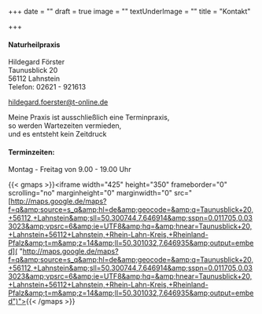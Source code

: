 +++
date = ""
draft = true
image = ""
textUnderImage = ""
title = "Kontakt"

+++
#### Naturheilpraxis

Hildegard Förster  
Taunusblick 20  
56112 Lahnstein  
Telefon: 02621 - 921613

hildegard.foerster@t-online.de

Meine Praxis ist ausschließlich eine Terminpraxis,  
so werden Wartezeiten vermieden,  
und es entsteht kein Zeitdruck

#### Terminzeiten:

Montag - Freitag von 9.00 - 19.00 Uhr

{{< gmaps >}}<iframe width="425" height="350" frameborder="0" scrolling="no" marginheight="0" marginwidth="0" src="[http://maps.google.de/maps?f=q&amp;source=s_q&amp;hl=de&amp;geocode=&amp;q=Taunusblick+20,+56112,+Lahnstein&amp;sll=50.300744,7.646914&amp;sspn=0.011705,0.033023&amp;vpsrc=6&amp;ie=UTF8&amp;hq=&amp;hnear=Taunusblick+20,+Lahnstein+56112+Lahnstein,+Rhein-Lahn-Kreis,+Rheinland-Pfalz&amp;t=m&amp;z=14&amp;ll=50.301032,7.646935&amp;output=embed]( "http://maps.google.de/maps?f=q&amp;source=s_q&amp;hl=de&amp;geocode=&amp;q=Taunusblick+20,+56112,+Lahnstein&amp;sll=50.300744,7.646914&amp;sspn=0.011705,0.033023&amp;vpsrc=6&amp;ie=UTF8&amp;hq=&amp;hnear=Taunusblick+20,+Lahnstein+56112+Lahnstein,+Rhein-Lahn-Kreis,+Rheinland-Pfalz&amp;t=m&amp;z=14&amp;ll=50.301032,7.646935&amp;output=embed")"></iframe>{{< /gmaps >}}